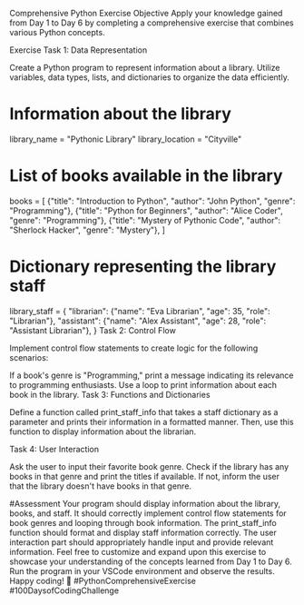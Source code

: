 Comprehensive Python Exercise
Objective
Apply your knowledge gained from Day 1 to Day 6 by completing a comprehensive exercise that combines various Python concepts.

Exercise
Task 1: Data Representation

Create a Python program to represent information about a library. Utilize variables, data types, lists, and dictionaries to organize the data efficiently.

# Information about the library
library_name = "Pythonic Library"
library_location = "Cityville"

# List of books available in the library
books = [
    {"title": "Introduction to Python", "author": "John Python", "genre": "Programming"},
    {"title": "Python for Beginners", "author": "Alice Coder", "genre": "Programming"},
    {"title": "Mystery of Pythonic Code", "author": "Sherlock Hacker", "genre": "Mystery"},
]

# Dictionary representing the library staff
library_staff = {
    "librarian": {"name": "Eva Librarian", "age": 35, "role": "Librarian"},
    "assistant": {"name": "Alex Assistant", "age": 28, "role": "Assistant Librarian"},
}
Task 2: Control Flow

Implement control flow statements to create logic for the following scenarios:

If a book's genre is "Programming," print a message indicating its relevance to programming enthusiasts.
Use a loop to print information about each book in the library.
Task 3: Functions and Dictionaries

Define a function called print_staff_info that takes a staff dictionary as a parameter and prints their information in a formatted manner. Then, use this function to display information about the librarian.

Task 4: User Interaction

Ask the user to input their favorite book genre. Check if the library has any books in that genre and print the titles if available. If not, inform the user that the library doesn't have books in that genre.

#Assessment
Your program should display information about the library, books, and staff.
It should correctly implement control flow statements for book genres and looping through book information.
The print_staff_info function should format and display staff information correctly.
The user interaction part should appropriately handle input and provide relevant information.
Feel free to customize and expand upon this exercise to showcase your understanding of the concepts learned from Day 1 to Day 6. Run the program in your VSCode environment and observe the results. Happy coding! 🚀 #PythonComprehensiveExercise #100DaysofCodingChallenge




